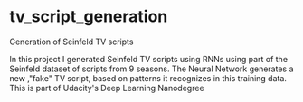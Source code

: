 # tv_script_generation
Generation of Seinfeld TV scripts 


In this project I generated Seinfeld TV scripts using RNNs using part of the Seinfeld dataset of scripts from 9 seasons. The Neural Network generates a new ,"fake" TV script, based on patterns it recognizes in this training data. This is part of Udacity's Deep Learning Nanodegree 
